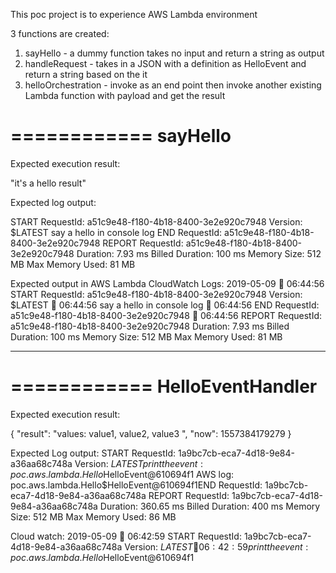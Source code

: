 This poc project is to experience AWS Lambda environment

3 functions are created:
1. sayHello - a dummy function takes no input and return a string as output
2. handleRequest - takes in a JSON with a definition as HelloEvent and return a string based on the it
3. helloOrchestration - invoke as an end point then invoke another existing Lambda function with payload and get the result

============
sayHello
============

Expected execution result:

"it's a hello result"

Expected log output:

START RequestId: a51c9e48-f180-4b18-8400-3e2e920c7948 Version: $LATEST
say a hello in console log
END RequestId: a51c9e48-f180-4b18-8400-3e2e920c7948
REPORT RequestId: a51c9e48-f180-4b18-8400-3e2e920c7948	Duration: 7.93 ms	Billed Duration: 100 ms 	Memory Size: 512 MB	Max Memory Used: 81 MB


Expected output in AWS Lambda CloudWatch Logs:
2019-05-09

06:44:56
START RequestId: a51c9e48-f180-4b18-8400-3e2e920c7948 Version: $LATEST

06:44:56
say a hello in console log

06:44:56
END RequestId: a51c9e48-f180-4b18-8400-3e2e920c7948

06:44:56
REPORT RequestId: a51c9e48-f180-4b18-8400-3e2e920c7948	Duration: 7.93 ms	Billed Duration: 100 ms Memory Size: 512 MB	Max Memory Used: 81 MB

----------------------------------------------------------------------------------------

============
HelloEventHandler
============

Expected execution result:

{
  "result": "values: value1, value2, value3 ",
  "now": 1557384179279
}


Expected Log output:
START RequestId: 1a9bc7cb-eca7-4d18-9e84-a36aa68c748a Version: $LATEST
print the event: poc.aws.lambda.Hello$HelloEvent@610694f1
AWS log: poc.aws.lambda.Hello$HelloEvent@610694f1END RequestId: 1a9bc7cb-eca7-4d18-9e84-a36aa68c748a
REPORT RequestId: 1a9bc7cb-eca7-4d18-9e84-a36aa68c748a	Duration: 360.65 ms	Billed Duration: 400 ms 	Memory Size: 512 MB	Max Memory Used: 86 MB


Cloud watch:
2019-05-09

06:42:59
START RequestId: 1a9bc7cb-eca7-4d18-9e84-a36aa68c748a Version: $LATEST

06:42:59
print the event: poc.aws.lambda.Hello$HelloEvent@610694f1
